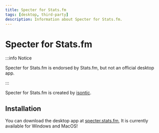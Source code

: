 ```yaml
---
title: Specter for Stats.fm
tags: [desktop, third-party]
description: Information about Specter for Stats.fm.
---
```


# Specter for Stats.fm

:::info Notice

Specter for Stats.fm is endorsed by Stats.fm, but not an official desktop app.

:::

Specter for Stats.fm is created by [isontic](https://isontic.com).

## Installation

You can download the desktop app at [specter.stats.fm](https://specter.stats.fm/download), It is currently available for Windows and MacOS!
